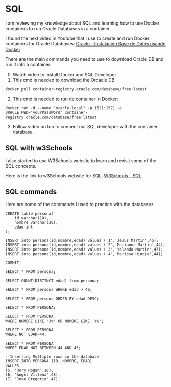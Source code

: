 # SQL
I am reviewing my knowledge about SQL and learning how to use Docker containers to run Oracle Databases in a container.

I found the next video in Youtube that I use to create and run Docker containers for Oracle Databases:
[Oracle - Instalación Base de Datos usando Docker](https://www.youtube.com/watch?v=-W6IveU5Hvo)

There are the main commands you need to use to download Oracle DB and run it into a container:

0. Watch video to install Docker and SQL Developer
1. This cmd is needed to download the Orcacle DB:
```
docker pull container-registry.oracle.com/database/free:latest
```
2. This cmd is needed to run de container in Docker:
```
docker run -d --name "oracle-local" -p 1521:1521 -e ORACLE_PWD="yourPassWord" container-registry.oracle.com/database/free:latest
```
3. Follow video on top to connect our SQL developer with the container database.

## SQL with w3Schools
I also started to use W3Schools website to learn and revisit some of the SQL concepts.

Here is the link to w3Schools website for SQL:
[W3Schools - SQL](https://www.w3schools.com/sql/)

## SQL commands
Here are some of the commands I used to practice with the databases

```
CREATE table persona(
    id varchar(10),
    nombre varchar(30),
    edad int
);

INSERT into persona(id,nombre,edad) values ('1','Jesus Martin',45);
INSERT into persona(id,nombre,edad) values ('2','Marianna Martin',44);
INSERT into persona(id,nombre,edad) values ('3','Yolanda Martin',47);
INSERT into persona(id,nombre,edad) values ('4','Marissa Hinoja',44);

COMMIT;

SELECT * FROM persona;

SELECT COUNT(DISTINCT edad) from persona;

SELECT * FROM persona WHERE edad > 46;

SELECT * FROM persona ORDER BY edad DESC;

SELECT * FROM PERSONA;

SELECT * FROM PERSONA
WHERE NOMBRE LIKE 'J%' OR NOMBRE LIKE 'Y%';

SELECT * FROM PERSONA
WHERE NOT EDAD=44;

SELECT * FROM PERSONA
WHERE EDAD NOT BETWEEN 44 AND 45;

--Inserting Multiple rows in the database
INSERT INTO PERSONA (ID, NOMBRE, EDAD)
VALUES
(5, 'Rory Hogan',18),
(6, 'Angel Villena',48),
(7, 'Jose Gregorio',47);
```